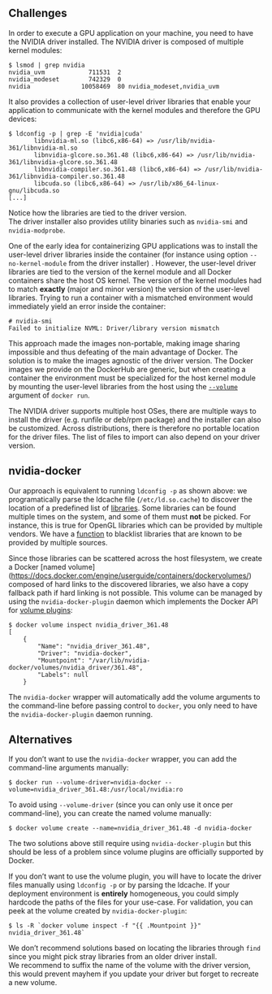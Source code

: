 ## Challenges
In order to execute a GPU application on your machine, you need to have the NVIDIA driver installed. The NVIDIA driver is composed of multiple kernel modules:
```
$ lsmod | grep nvidia
nvidia_uvm            711531  2 
nvidia_modeset        742329  0 
nvidia              10058469  80 nvidia_modeset,nvidia_uvm
```
It also provides a collection of user-level driver libraries that enable your application to communicate with the kernel modules and therefore the GPU devices:
```
$ ldconfig -p | grep -E 'nvidia|cuda'
       libnvidia-ml.so (libc6,x86-64) => /usr/lib/nvidia-361/libnvidia-ml.so
       libnvidia-glcore.so.361.48 (libc6,x86-64) => /usr/lib/nvidia-361/libnvidia-glcore.so.361.48
       libnvidia-compiler.so.361.48 (libc6,x86-64) => /usr/lib/nvidia-361/libnvidia-compiler.so.361.48
       libcuda.so (libc6,x86-64) => /usr/lib/x86_64-linux-gnu/libcuda.so
[...]
```
Notice how the libraries are tied to the driver version.  
The driver installer also provides utility binaries such as `nvidia-smi` and `nvidia-modprobe`. 

One of the early idea for containerizing GPU applications was to install the user-level driver libraries inside the container (for instance using option `--no-kernel-module` from the driver installer) . However,  the user-level driver libraries are tied to the version of the kernel module and all Docker containers share the host OS kernel. The version of the kernel modules had to match **exactly** (major and minor version) the version of the user-level libraries. Trying to run a container with a mismatched environment would immediately yield an error inside the container:
```
# nvidia-smi 
Failed to initialize NVML: Driver/library version mismatch
```
This approach made the images non-portable, making image sharing impossible and thus defeating of the main advantage of Docker. The solution is to make the images agnostic of the driver version. The Docker images we provide on the DockerHub are generic, but when creating a container the environment must be specialized for the host kernel module by mounting the user-level libraries from the host using the [`--volume`](https://docs.docker.com/engine/reference/run/#volume-shared-filesystems) argument of `docker run`.

The NVIDIA driver supports multiple host OSes, there are multiple ways to install the driver (e.g. runfile or deb/rpm package) and the installer can also be customized. Across distributions, there is therefore no portable location for the driver files. The list of files to import can also depend on your driver version.

## nvidia-docker
Our approach is equivalent to running `ldconfig -p` as shown above: we programatically parse the ldcache file (`/etc/ld.so.cache`) to discover the location of a predefined list of [ libraries](https://github.com/NVIDIA/nvidia-docker/blob/93bb65de7fc349e6de9f27abdaa75875f5572b17/tools/src/nvidia/volumes.go#L118-L168).
Some libraries can be found multiple times on the system, and some of them must **not** be picked. For instance, this is true for OpenGL libraries which can be provided by multiple vendors. We have a [function](https://github.com/NVIDIA/nvidia-docker/blob/93bb65de7fc349e6de9f27abdaa75875f5572b17/tools/src/nvidia/volumes.go#L173-L211) to blacklist libraries that are known to be provided by multiple sources.

Since those libraries can be scattered across the host filesystem, we create a Docker [named volume] (https://docs.docker.com/engine/userguide/containers/dockervolumes/) composed of hard links to the discovered libraries, we also have a copy fallback path if hard linking is not possible.
This volume can be managed by using the `nvidia-docker-plugin` daemon which implements the Docker API for [volume plugins](https://docs.docker.com/engine/extend/plugins_volume/):
```
$ docker volume inspect nvidia_driver_361.48 
[
    {
        "Name": "nvidia_driver_361.48",
        "Driver": "nvidia-docker",
        "Mountpoint": "/var/lib/nvidia-docker/volumes/nvidia_driver/361.48",
        "Labels": null
    }
```
The `nvidia-docker` wrapper will automatically add the volume arguments to the command-line before passing control to `docker`, you only need to have the `nvidia-docker-plugin` daemon running.

## Alternatives
If you don’t want to use the `nvidia-docker` wrapper, you can add the command-line arguments manually:
```
$ docker run --volume-driver=nvidia-docker --volume=nvidia_driver_361.48:/usr/local/nvidia:ro
````
To avoid using `--volume-driver` (since you can only use it once per command-line), you can create the named volume manually:
```
$ docker volume create --name=nvidia_driver_361.48 -d nvidia-docker
```
The two solutions above still require using `nvidia-docker-plugin` but this should be less of a problem since volume plugins are officially supported by Docker.

If you don’t want to use the volume plugin, you will have to locate the driver files manually using `ldconfig -p` or by parsing the ldcache. If your deployment environment is **entirely** homogeneous, you could simply hardcode the paths of the files for your use-case. For validation, you can peek at the volume created by `nvidia-docker-plugin`:
```
$ ls -R `docker volume inspect -f "{{ .Mountpoint }}" nvidia_driver_361.48`
``` 
We don’t recommend solutions based on locating the libraries through `find` since you might pick stray libraries from an older driver install.  
We recommend to suffix the name of the volume with the driver version, this would prevent mayhem if you update your driver but forget to recreate a new volume.
